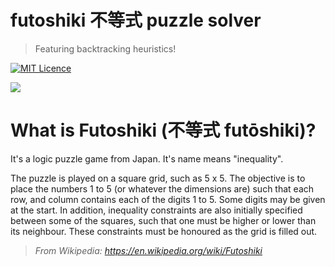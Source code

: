 # futoshiki 不等式 puzzle solver
> Featuring backtracking heuristics!

[![MIT Licence](https://badges.frapsoft.com/os/mit/mit.svg?v=103)](https://opensource.org/licenses/mit-license.php)

![](http://www.atksolutions.com/games/futoshiki.jpg)


# What is Futoshiki (不等式 futōshiki)?


It's a logic puzzle game from Japan. It's name means "inequality".


The puzzle is played on a square grid, such as 5 x 5. The objective is to place the numbers 1 to 5 (or whatever the dimensions are) such that each row, and column contains each of the digits 1 to 5. Some digits may be given at the start. In addition, inequality constraints are also initially specified between some of the squares, such that one must be higher or lower than its neighbour. These constraints must be honoured as the grid is filled out.


>_From Wikipedia: https://en.wikipedia.org/wiki/Futoshiki_
